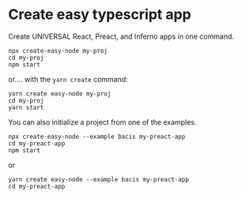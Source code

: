 # Create easy typescript app

Create UNIVERSAL React, Preact, and Inferno apps in one command.

```
npx create-easy-node my-proj
cd my-proj
npm start
```

or.... with the `yarn create` command:

```
yarn create easy-node my-proj
cd my-proj
yarn start
```

You can also initialize a project from one of the examples.

```
npx create-easy-node --example bacis my-preact-app
cd my-preact-app
npm start
```

or

```
yarn create easy-node --example bacis my-preact-app
cd my-preact-app
```
